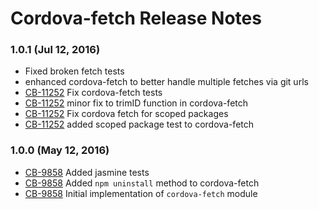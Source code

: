 <!--
#
# Licensed to the Apache Software Foundation (ASF) under one
# or more contributor license agreements.  See the NOTICE file
# distributed with this work for additional information
# regarding copyright ownership.  The ASF licenses this file
# to you under the Apache License, Version 2.0 (the
# "License"); you may not use this file except in compliance
# with the License.  You may obtain a copy of the License at
#
# http://www.apache.org/licenses/LICENSE-2.0
#
# Unless required by applicable law or agreed to in writing,
# software distributed under the License is distributed on an
# "AS IS" BASIS, WITHOUT WARRANTIES OR CONDITIONS OF ANY
#  KIND, either express or implied.  See the License for the
# specific language governing permissions and limitations
# under the License.
#
-->
# Cordova-fetch Release Notes

### 1.0.1 (Jul 12, 2016)
* Fixed broken fetch tests
* enhanced cordova-fetch to better handle multiple fetches via git urls
* [CB-11252](https://issues.apache.org/jira/browse/CB-11252) Fix cordova-fetch tests
* [CB-11252](https://issues.apache.org/jira/browse/CB-11252) minor fix to trimID function in cordova-fetch
* [CB-11252](https://issues.apache.org/jira/browse/CB-11252) Fix cordova fetch for scoped packages
* [CB-11252](https://issues.apache.org/jira/browse/CB-11252) added scoped package test to cordova-fetch

### 1.0.0 (May 12, 2016)
* [CB-9858](https://issues.apache.org/jira/browse/CB-9858) Added jasmine tests
* [CB-9858](https://issues.apache.org/jira/browse/CB-9858) Added `npm uninstall` method to cordova-fetch
* [CB-9858](https://issues.apache.org/jira/browse/CB-9858) Initial implementation of `cordova-fetch` module
